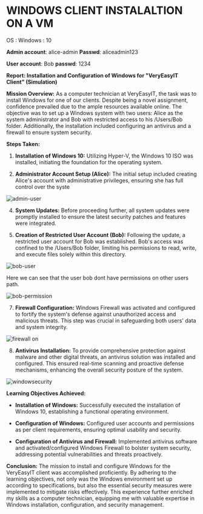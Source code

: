 # WINDOWS CLIENT INSTALALTION ON A VM 

OS : Windows : 10

**Admin account**: alice-admin
**Passwd**: aliceadmin123

**User account**: Bob
**passwd**: 1234


**Report: Installation and Configuration of Windows for "VeryEasyIT Client" (Simulation)**

**Mission Overview:** As a computer technician at VeryEasyIT, the task was to install Windows for one of our clients. Despite being a novel assignment, confidence prevailed due to the ample resources available online. The objective was to set up a Windows system with two users: Alice as the system administrator and Bob with restricted access to his /Users/Bob folder. Additionally, the installation included configuring an antivirus and a firewall to ensure system security.

**Steps Taken:**

1. **Installation of Windows 10:** Utilizing Hyper-V, the Windows 10 ISO was installed, initiating the foundation for the operating system.
    
2. **Administrator Account Setup (Alice):** The initial setup included creating Alice's account with administrative privileges, ensuring she has full control over the syste

![admin-user](https://github.com/boolunpeu/windows-101/assets/131985567/956b07f6-6463-4e9a-95ac-cbd3edd62b1b)
    
4. **System Updates:** Before proceeding further, all system updates were promptly installed to ensure the latest security patches and features were integrated.
    
5. **Creation of Restricted User Account (Bob):** Following the update, a restricted user account for Bob was established. Bob's access was confined to the /Users/Bob folder, limiting his permissions to read, write, and execute files solely within this directory.

![bob-user](https://github.com/boolunpeu/windows-101/assets/131985567/1c523311-d131-4a23-848c-423226b49463)

Here we can see that the user bob dont have permissions on other users path.

![bob-permission](https://github.com/boolunpeu/windows-101/assets/131985567/7a65c722-6320-4a14-83c3-6db4d60ee98b)

    
7. **Firewall Configuration:** Windows Firewall was activated and configured to fortify the system's defense against unauthorized access and malicious threats. This step was crucial in safeguarding both users' data and system integrity.

![firewall on](https://github.com/boolunpeu/windows-101/assets/131985567/d63acbe3-bc41-44bb-86fd-5bf1fb38a4d0)

    
8. **Antivirus Installation:** To provide comprehensive protection against malware and other digital threats, an antivirus solution was installed and configured. This ensured real-time scanning and proactive defense mechanisms, enhancing the overall security posture of the system.

 ![windowsecurity](https://github.com/boolunpeu/windows-101/assets/131985567/52af0dff-c3a9-4822-a7a0-4bf3891f2446)


**Learning Objectives Achieved:**

- **Installation of Windows:** Successfully executed the installation of Windows 10, establishing a functional operating environment.
    
- **Configuration of Windows:** Configured user accounts and permissions as per client requirements, ensuring optimal usability and security.
    
- **Configuration of Antivirus and Firewall:** Implemented antivirus software and activated/configured Windows Firewall to bolster system security, addressing potential vulnerabilities and threats proactively.
    

**Conclusion:** The mission to install and configure Windows for the VeryEasyIT client was accomplished proficiently. By adhering to the learning objectives, not only was the Windows environment set up according to specifications, but also the essential security measures were implemented to mitigate risks effectively. This experience further enriched my skills as a computer technician, equipping me with valuable expertise in Windows installation, configuration, and security management.
